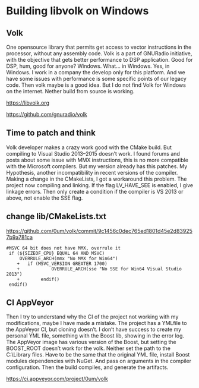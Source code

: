 # Building libvolk on Windows

## Volk

One opensource library that permits get access to vector instructions in the processor, without any assembly code. Volk is a part of GNURadio initiative, with the objective that gets better performance to DSP application. Good for DSP, hum, good for anyone? Windows. What… in Windows. Yes, in Windows. I work in a company the develop only for this platform. And we have some issues with performance is some specific points of our legacy code. Then volk maybe is a good idea. But I do not find Volk for Windows on the internet. Nether build from source is working.

https://libvolk.org

https://github.com/gnuradio/volk

## Time to patch and think

Volk developer makes a crazy work good with the CMake build. But compiling to Visual Studio 2013–2015 doesn’t work. I found forums and posts about some issue with MMX instructions, this is no more compatible with the Microsoft compilers. But my version already has this patches. My Hypothesis, another incompatibility in recent versions of the compiler. Making a change in the CMakeLists, I got a workaround this problem. The project now compiling and linking. If the flag LV_HAVE_SEE is enabled, I give linkage errors. Then only create a condition if the compiler is VS 2013 or above, not enable the SSE flag.
## change lib/CMakeLists.txt

https://github.com/0um/volk/commit/9c1456c0dec765ed1801d45e2d839257b9a781ca
```
#MSVC 64 bit does not have MMX, overrule it
 if (${SIZEOF_CPU} EQUAL 64 AND MSVC)
     OVERRULE_ARCH(mmx "No MMX for Win64")
    +	if (MSVC_VERSION GREATER 1700)
    +            OVERRULE_ARCH(sse "No SSE for Win64 Visual Studio 2013")
    +        endif()
 endif()
```

## CI AppVeyor

Then I try to understand why the CI of the project not working with my modifications, maybe I have made a mistake. The project has a YMLfile to the AppVeyor CI, but cloning doesn’t. I don’t have success to create my personal YML file, something with the Boost lib, showing in the error log. The AppVeyor image has various version of the Boost, but setting the BOOST_ROOT doesn’t work for the volk. Neither set the path to the C:\Library files. Have to be the same that the original YML file, install Boost modules dependencies with NuGet. And pass on arguments in the compiler configuration. Then the build compiles, and generate the artifacts.

https://ci.appveyor.com/project/0um/volk